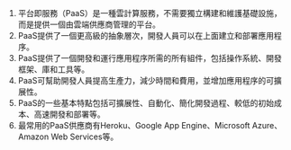 1. 平台即服務（PaaS）是一種雲計算服務，不需要獨立構建和維護基礎設施，而是提供一個由雲端供應商管理的平台。
2. PaaS提供了一個更高級的抽象層次，開發人員可以在上面建立和部署應用程序。
3. PaaS提供了一個開發和運行應用程序所需的所有組件，包括操作系統、開發框架、庫和工具等。
4. PaaS可幫助開發人員提高生產力，減少時間和費用，並增加應用程序的可擴展性。
5. PaaS的一些基本特點包括可擴展性、自動化、簡化開發過程、較低的初始成本、高速開發和部署等。
6. 最常用的PaaS供應商有Heroku、Google App Engine、Microsoft Azure、Amazon Web Services等。